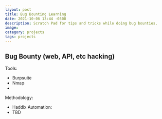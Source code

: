 ```yaml
---
layout: post
title: Bug Bounting Learning
date: 2021-10-06 13:44 -0500
description: Scratch Pad for tips and tricks while doing bug bounties.
image: 
category: projects
tags: projects
---
```


## Bug Bounty (web, API, etc hacking)

Tools:
- Burpsuite
- Nmap
-
Methodology:
- Haddix
Automation:
- TBD
